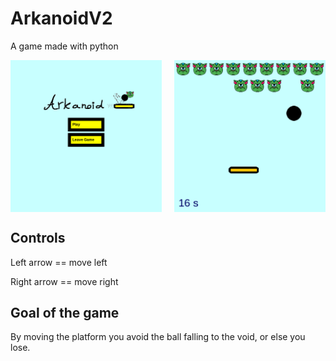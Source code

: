 # ArkanoidV2

A game made with python

<div style="display: flex; justify-content: space-between;">
  <img src="assets/menu.png" alt="menu img" style="width: 48%;">
  <img src="assets/gameplay.png" alt="gameplay img" style="width: 48%;">
</div>

## Controls 

Left arrow == move left

Right arrow == move right

## Goal of the game

By moving the platform you avoid the ball falling to the void, or else you lose. 
